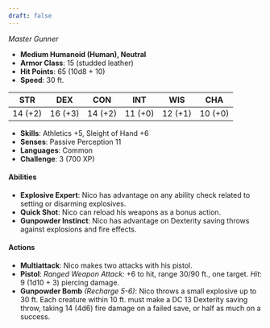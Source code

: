 ```yaml
---
draft: false
---
```


_Master Gunner_

- **Medium Humanoid (Human), Neutral**
- **Armor Class**: 15 (studded leather)
- **Hit Points**: 65 (10d8 + 10)
- **Speed**: 30 ft.

|STR|DEX|CON|INT|WIS|CHA|
|---|---|---|---|---|---|
|14 (+2)|16 (+3)|14 (+2)|11 (+0)|12 (+1)|10 (+0)|

- **Skills**: Athletics +5, Sleight of Hand +6
- **Senses**: Passive Perception 11
- **Languages**: Common
- **Challenge**: 3 (700 XP)

#### **Abilities**

- **Explosive Expert**: Nico has advantage on any ability check related to setting or disarming explosives.
- **Quick Shot**: Nico can reload his weapons as a bonus action.
- **Gunpowder Instinct**: Nico has advantage on Dexterity saving throws against explosions and fire effects.

#### **Actions**

- **Multiattack**: Nico makes two attacks with his pistol.
- **Pistol**: _Ranged Weapon Attack:_ +6 to hit, range 30/90 ft., one target. _Hit_: 9 (1d10 + 3) piercing damage.
- **Gunpowder Bomb** _(Recharge 5-6)_: Nico throws a small explosive up to 30 ft. Each creature within 10 ft. must make a DC 13 Dexterity saving throw, taking 14 (4d6) fire damage on a failed save, or half as much on a success.